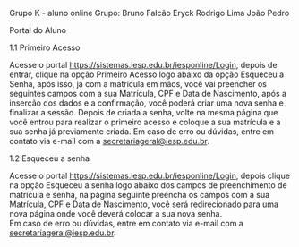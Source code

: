 Grupo K - aluno online
Grupo:
Bruno Falcão 
Eryck
Rodrigo Lima
João Pedro 

Portal do Aluno 

1.1 Primeiro Acesso

Acesse o portal https://sistemas.iesp.edu.br/iesponline/Login, depois de entrar, clique na opção Primeiro Acesso logo abaixo da opção Esqueceu a Senha, após isso, já com a matrícula em mãos, você vai preencher os seguintes campos com a sua Matrícula, CPF e Data de Nascimento, após a inserção dos dados e a confirmação, você poderá criar uma nova senha e finalizar a sessão. Depois de criada a senha, volte na mesma página que você entrou para realizar o primeiro acesso e coloque a sua matrícula e a sua senha já previamente criada. 
Em caso de erro ou dúvidas, entre em contato via e-mail com a secretariageral@iesp.edu.br.

1.2 Esqueceu a senha
	
Acesse o portal https://sistemas.iesp.edu.br/iesponline/Login, depois clique na opção Esqueceu a senha logo abaixo dos campos de preenchimento de matrícula e senha, na página seguinte preencha os campos com a sua Matrícula, CPF e Data de Nascimento, você será redirecionado para uma nova página onde você deverá colocar a sua nova senha.	
Em caso de erro ou dúvidas, entre em contato via e-mail com a secretariageral@iesp.edu.br.

